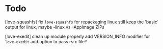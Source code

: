 # Todo
[love-squashfs]
fix `love-squashfs` for repackaging linux
still keep the 'basic' output for linux, maybe -linux vs -AppImage ZIPs

[love-exedit]
clean up module properly
add VERSION_INFO modifier for `love-exedit`
add option to pass rsrc file?
